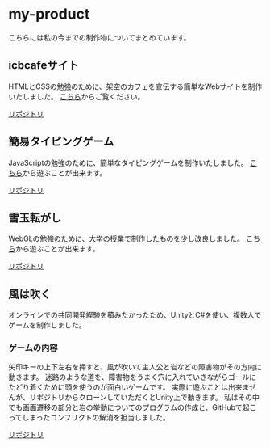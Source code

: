 # my-product

こちらには私の今までの制作物についてまとめています。

## icbcafeサイト
HTMLとCSSの勉強のために、架空のカフェを宣伝する簡単なWebサイトを制作いたしました。
[こちら](https://chamcham10324.github.io/icbcafe.github.io/)からご覧ください。

[リポジトリ](https://github.com/chamcham10324/icbcafe.github.io)

## 簡易タイピングゲーム
JavaScriptの勉強のために、簡単なタイピングゲームを制作いたしました。
[こちら](https://chamcham10324.github.io/typingTrialJS/)から遊ぶことが出来ます。

[リポジトリ](https://github.com/chamcham10324/typingTrialJS)

## 雪玉転がし
WebGLの勉強のために、大学の授業で制作したものを少し改良しました。
[こちら](https://chamcham10324.github.io/rolling-snowball/)から遊ぶことが出来ます。

[リポジトリ](https://github.com/chamcham10324/rolling-snowball)

## 風は吹く
オンラインでの共同開発経験を積みたかったため、UnityとC#を使い、複数人でゲームを制作しました。

### ゲームの内容
矢印キーの上下左右を押すと、風が吹いて主人公と岩などの障害物がその方向に動きます。
迷路のような道を、障害物をうまく穴に入れていきながらゴールにたどり着くために頭を使うのが面白いゲームです。
実際に遊ぶことは出来ませんが、リポジトリからクローンしていただくとUnity上で動きます。
私はその中でも画面遷移の部分と岩の挙動についてのプログラムの作成と、GitHubで起こってしまったコンフリクトの解消を担当しました。

[リポジトリ](https://github.com/chamcham10324/RigOnlineHackathon-TeamE)
